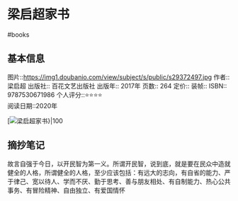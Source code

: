 # 梁启超家书
#books 
## 基本信息

图片::https://img1.doubanio.com/view/subject/s/public/s29372497.jpg
作者:: 梁启超
出版社:: 百花文艺出版社
出版年:: 2017年
页数:: 264
定价:: 
装帧:: 
ISBN:: 9787530671986
个人评分::⭐⭐⭐⭐  
阅读日期::2020年

 [![梁启超家书}|100](https://img1.doubanio.com/view/subject/s/public/s29372497.jpg )

## 摘抄笔记

故言自强于今日，以开民智为第一义。所谓开民智，说到底，就是要在民众中造就健全的人格，所谓健全的人格，至少应该包括：有远大的志向，有自省的能力、严于律己、宽以待人、学而不厌、勤于思考、善与朋友相处、有自制能力、热心公共事务、有冒险精神、自由独立、有爱国情怀